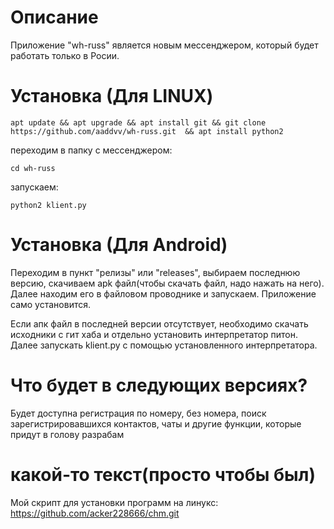 # Описание
Приложение "wh-russ" является новым мессенджером, который будет работать только в Росии. 

# Установка (Для LINUX)

    apt update && apt upgrade && apt install git && git clone https://github.com/aaddvv/wh-russ.git  && apt install python2
  
переходим в папку с мессенджером:

    cd wh-russ
  
запускаем:

    python2 klient.py
  
# Установка (Для Android)

Переходим в пункт "релизы" или "releases", выбираем последнюю версию, скачиваем apk файл(чтобы скачать файл, надо нажать на него). Далее находим его в файловом проводнике и запускаем. Приложение само установится.

Если апк файл в последней версии отсутствует, необходимо скачать исходники с гит хаба и отдельно установить интерпретатор питон. Далее запускать klient.py с помощью установленного интерпретатора.

# Что будет в следующих версиях?

Будет доступна регистрация по номеру, без номера, поиск зарегистрировавшихся контактов, чаты и другие функции, которые придут в голову разрабам

 # какой-то текст(просто чтобы был)

Мой скрипт для установки программ на линукс:
https://github.com/acker228666/chm.git



